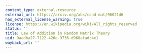 ```yaml
---
content_type: external-resource
external_url: https://arxiv.org/abs/cond-mat/9602146
has_external_license_warning: true
license: https://en.wikipedia.org/wiki/All_rights_reserved
status: ''
title: Law of Addition in Random Matrix Theory
uid: 9aedba27-7122-426e-9736-d968afadc4e1
wayback_url: ''
---
```

